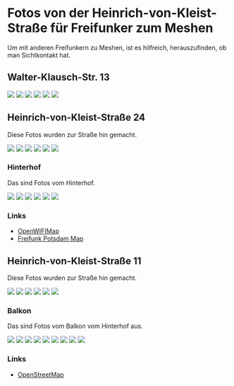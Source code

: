 Fotos von der Heinrich-von-Kleist-Straße für Freifunker zum Meshen
==================================================================

Um mit anderen Freifunkern zu Meshen, ist es hilfreich, herauszufinden, ob man Sichtkontakt hat.

Walter-Klausch-Str. 13
----------------------

![](walter-klausch-str-13/SDC19170.JPG)
![](walter-klausch-str-13/SDC19169.JPG)
![](walter-klausch-str-13/SDC19168.JPG)
![](walter-klausch-str-13/SDC19167.JPG)
![](walter-klausch-str-13/SDC19166.JPG)
![](walter-klausch-str-13/SDC19165.JPG)

Heinrich-von-Kleist-Straße 24
-----------------------------

Diese Fotos wurden zur Straße hin gemacht.

![](heinrich-von-kleist-straße-24/Capture.PNG)
![](heinrich-von-kleist-straße-24/SDC18893.JPG)
![](heinrich-von-kleist-straße-24/SDC18894.JPG)
![](heinrich-von-kleist-straße-24/SDC18895.JPG)
![](heinrich-von-kleist-straße-24/SDC18896.JPG)
![](heinrich-von-kleist-straße-24/SDC18897.JPG)

### Hinterhof

Das sind Fotos vom Hinterhof.

![](hinterhof/Capture.PNG)
![](hinterhof/SDC18888.JPG)
![](hinterhof/SDC18889.JPG)
![](hinterhof/SDC18890.JPG)
![](hinterhof/SDC18891.JPG)
![](hinterhof/SDC18892.JPG)

### Links

- [OpenWIFIMap](https://openwifimap.net/#detail?node=254-111-heinrich-von-kleist-24.olsr)
- [Freifunk Potsdam Map](https://monitor.freifunk-potsdam.de/ff/apmap)

Heinrich-von-Kleist-Straße 11
-----------------------------

Diese Fotos wurden zur Straße hin gemacht.

![](heinrich-von-kleist-straße-11/Capture.PNG)
![](heinrich-von-kleist-straße-11/SDC18902.JPG)
![](heinrich-von-kleist-straße-11/SDC18903.JPG)
![](heinrich-von-kleist-straße-11/SDC18904.JPG)
![](heinrich-von-kleist-straße-11/SDC18905.JPG)
![](heinrich-von-kleist-straße-11/SDC18906.JPG)

### Balkon

Das sind Fotos vom Balkon vom Hinterhof aus.

![](heinrich-von-kleist-straße-11/Capture2.PNG)
![](heinrich-von-kleist-straße-11/SDC18899.JPG)
![](heinrich-von-kleist-straße-11/SDC18901.JPG)
![](heinrich-von-kleist-straße-11/SDC18907.JPG)
![](heinrich-von-kleist-straße-11/SDC18908.JPG)
![](heinrich-von-kleist-straße-11/SDC18909.JPG)
![](heinrich-von-kleist-straße-11/SDC18910.JPG)
![](heinrich-von-kleist-straße-11/SDC18911.JPG)
![](heinrich-von-kleist-straße-11/SDC18912.JPG)


### Links

- [OpenStreetMap](http://www.openstreetmap.org/#map=17/52.38770/13.09767)
